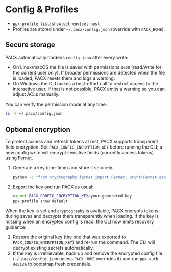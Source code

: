 # Config & Profiles

- `ppx profile list|show|set-env|set-host`
- Profiles are stored under `~/.pacx/config.json` (override with `PACX_HOME`).

## Secure storage

PACX automatically hardens `config.json` after every write:

- On Linux/macOS the file is saved with permissions `0600` (read/write for the
  current user only). If broader permissions are detected when the file is
  loaded, PACX resets them and logs a warning.
- On Windows the CLI makes a best-effort call to restrict access to the
  interactive user. If that is not possible, PACX emits a warning so you can
  adjust ACLs manually.

You can verify the permission mode at any time:

```bash
ls -l ~/.pacx/config.json
```

## Optional encryption

To protect access and refresh tokens at rest, PACX supports transparent field
encryption. Set `PACX_CONFIG_ENCRYPTION_KEY` before running the CLI; a new
config write will encrypt sensitive fields (currently access tokens) using
[Fernet](https://cryptography.io/en/latest/fernet/).

1. Generate a key (one-time) and store it securely:

    ```bash
    python -c "from cryptography.fernet import Fernet; print(Fernet.generate_key().decode())"
    ```

2. Export the key and run PACX as usual:

    ```bash
    export PACX_CONFIG_ENCRYPTION_KEY=your-generated-key
    ppx profile show default
    ```

When the key is set and `cryptography` is available, PACX encrypts tokens during
saves and decrypts them transparently when loading. If the key is missing when
an encrypted config is read, the CLI now emits recovery guidance:

1. Restore the original key (the one that was exported to
   `PACX_CONFIG_ENCRYPTION_KEY`) and re-run the command. The CLI will decrypt
   existing secrets automatically.
2. If the key is irretrievable, back up and remove the encrypted config file
   (`~/.pacx/config.json` unless `PACX_HOME` overrides it) and run
   `ppx auth device` to bootstrap fresh credentials.
